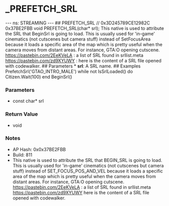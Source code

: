 # _PREFETCH_SRL

--- ns: STREAMING --- ## PREFETCH_SRL  // 0x3D245789CE12982C 0x37BE2FBB void PREFETCH_SRL(char* srl);  This native is used to attribute the SRL that BeginSrl is going to load. This is usually used for 'in-game' cinematics (not cutscenes but camera stuff) instead of SetFocusArea because it loads a specific area of the map which is pretty useful when the camera moves from distant areas. For instance, GTA:O opening cutscene.  https://pastebin.com/2EeKVeLA : a list of SRL found in srllist.meta https://pastebin.com/zd9XYUWY : here is the content of a SRL file opened with codewalker.  ## Parameters * **srl**: A SRL name.  ## Examples  PrefetchSrl('GTAO_INTRO_MALE') while not IsSrlLoaded() do Citizen.Wait(100) end BeginSrl()

### Parameters
* const char* srl

### Return Value
* void

### Notes
* AP Hash: 0x0x37BE2FBB
* Build: 811
* This native is used to attribute the SRL that BEGIN_SRL is going to load. This is usually used for 'in-game' cinematics (not cutscenes but camera stuff) instead of SET_FOCUS_POS_AND_VEL because it loads a specific area of the map which is pretty useful when the camera moves from distant areas.
For instance, GTA:O opening cutscene.
https://pastebin.com/2EeKVeLA : a list of SRL found in srllist.meta
https://pastebin.com/zd9XYUWY here is the content of a SRL file opened with codewalker.

